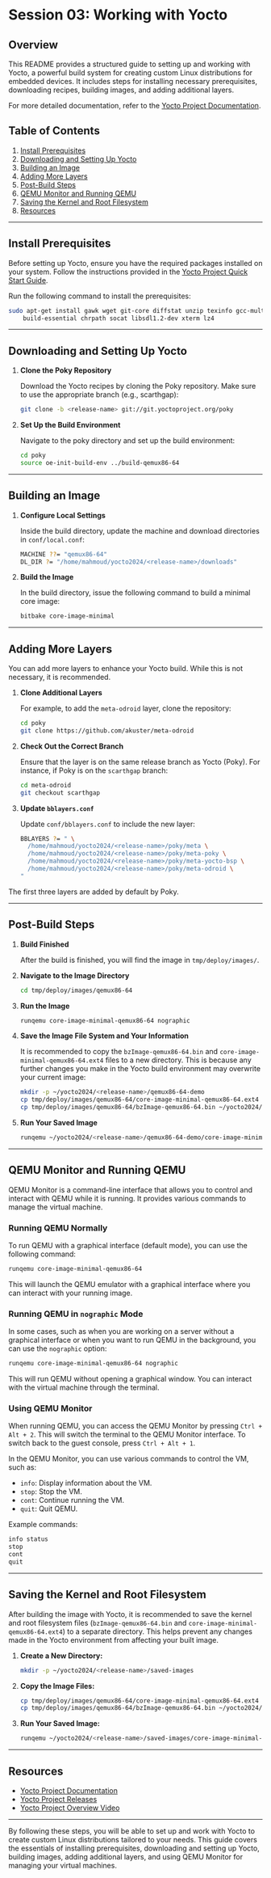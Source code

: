 # Session 03: Working with Yocto

## Overview

This README provides a structured guide to setting up and working with Yocto, a powerful build system for creating custom Linux distributions for embedded devices. It includes steps for installing necessary prerequisites, downloading recipes, building images, and adding additional layers.

For more detailed documentation, refer to the [Yocto Project Documentation](https://docs.yoctoproject.org/index.html).

## Table of Contents

1. [Install Prerequisites](#install-prerequisites)
2. [Downloading and Setting Up Yocto](#downloading-and-setting-up-yocto)
3. [Building an Image](#building-an-image)
4. [Adding More Layers](#adding-more-layers)
5. [Post-Build Steps](#post-build-steps)
6. [QEMU Monitor and Running QEMU](#qemu-monitor-and-running-qemu)
7. [Saving the Kernel and Root Filesystem](#saving-the-kernel-and-root-filesystem)
8. [Resources](#resources)

---

## Install Prerequisites

Before setting up Yocto, ensure you have the required packages installed on your system. Follow the instructions provided in the [Yocto Project Quick Start Guide](https://docs.yoctoproject.org/brief-yoctoprojectqs/index.html).

Run the following command to install the prerequisites:

```sh
sudo apt-get install gawk wget git-core diffstat unzip texinfo gcc-multilib \
    build-essential chrpath socat libsdl1.2-dev xterm lz4
```

---

## Downloading and Setting Up Yocto

1. **Clone the Poky Repository**

   Download the Yocto recipes by cloning the Poky repository. Make sure to use the appropriate branch (e.g., scarthgap):

   ```sh
   git clone -b <release-name> git://git.yoctoproject.org/poky
   ```

2. **Set Up the Build Environment**

   Navigate to the poky directory and set up the build environment:

   ```sh
   cd poky
   source oe-init-build-env ../build-qemux86-64
   ```

---

## Building an Image

1. **Configure Local Settings**

   Inside the build directory, update the machine and download directories in `conf/local.conf`:

   ```sh
   MACHINE ??= "qemux86-64"
   DL_DIR ?= "/home/mahmoud/yocto2024/<release-name>/downloads"
   ```

2. **Build the Image**

   In the build directory, issue the following command to build a minimal core image:

   ```sh
   bitbake core-image-minimal
   ```

---

## Adding More Layers

You can add more layers to enhance your Yocto build. While this is not necessary, it is recommended.

1. **Clone Additional Layers**

   For example, to add the `meta-odroid` layer, clone the repository:

   ```sh
   cd poky
   git clone https://github.com/akuster/meta-odroid
   ```

2. **Check Out the Correct Branch**

   Ensure that the layer is on the same release branch as Yocto (Poky). For instance, if Poky is on the `scarthgap` branch:

   ```sh
   cd meta-odroid
   git checkout scarthgap
   ```

3. **Update `bblayers.conf`**

   Update `conf/bblayers.conf` to include the new layer:

   ```sh
   BBLAYERS ?= " \
     /home/mahmoud/yocto2024/<release-name>/poky/meta \
     /home/mahmoud/yocto2024/<release-name>/poky/meta-poky \
     /home/mahmoud/yocto2024/<release-name>/poky/meta-yocto-bsp \
     /home/mahmoud/yocto2024/<release-name>/poky/meta-odroid \
   "
   ```

The first three layers are added by default by Poky.

---

## Post-Build Steps

1. **Build Finished**

   After the build is finished, you will find the image in `tmp/deploy/images/`.

2. **Navigate to the Image Directory**

   ```sh
   cd tmp/deploy/images/qemux86-64
   ```

3. **Run the Image**

   ```sh
   runqemu core-image-minimal-qemux86-64 nographic
   ```

4. **Save the Image File System and Your Information**

   It is recommended to copy the `bzImage-qemux86-64.bin` and `core-image-minimal-qemux86-64.ext4` files to a new directory. This is because any further changes you make in the Yocto build environment may overwrite your current image:

   ```sh
   mkdir -p ~/yocto2024/<release-name>/qemux86-64-demo
   cp tmp/deploy/images/qemux86-64/core-image-minimal-qemux86-64.ext4 ~/yocto2024/<release-name>/qemux86-64-demo
   cp tmp/deploy/images/qemux86-64/bzImage-qemux86-64.bin ~/yocto2024/<release-name>/qemux86-64-demo 
   ```

5. **Run Your Saved Image**

   ```sh
   runqemu ~/yocto2024/<release-name>/qemux86-64-demo/core-image-minimal-qemux86-64.ext4 ~/yocto2024/<release-name>/qemux86-64-demo/bzImage-qemux86-64.bin nographic
   ```

---

## QEMU Monitor and Running QEMU

QEMU Monitor is a command-line interface that allows you to control and interact with QEMU while it is running. It provides various commands to manage the virtual machine.

### Running QEMU Normally

To run QEMU with a graphical interface (default mode), you can use the following command:

```sh
runqemu core-image-minimal-qemux86-64
```

This will launch the QEMU emulator with a graphical interface where you can interact with your running image.

### Running QEMU in `nographic` Mode

In some cases, such as when you are working on a server without a graphical interface or when you want to run QEMU in the background, you can use the `nographic` option:

```sh
runqemu core-image-minimal-qemux86-64 nographic
```

This will run QEMU without opening a graphical window. You can interact with the virtual machine through the terminal.

### Using QEMU Monitor

When running QEMU, you can access the QEMU Monitor by pressing `Ctrl + Alt + 2`. This will switch the terminal to the QEMU Monitor interface. To switch back to the guest console, press `Ctrl + Alt + 1`.

In the QEMU Monitor, you can use various commands to control the VM, such as:

- `info`: Display information about the VM.
- `stop`: Stop the VM.
- `cont`: Continue running the VM.
- `quit`: Quit QEMU.

Example commands:

```sh
info status
stop
cont
quit
```

---

## Saving the Kernel and Root Filesystem

After building the image with Yocto, it is recommended to save the kernel and root filesystem files (`bzImage-qemux86-64.bin` and `core-image-minimal-qemux86-64.ext4`) to a separate directory. This helps prevent any changes made in the Yocto environment from affecting your built image.

1. **Create a New Directory:**

   ```sh
   mkdir -p ~/yocto2024/<release-name>/saved-images
   ```

2. **Copy the Image Files:**

   ```sh
   cp tmp/deploy/images/qemux86-64/core-image-minimal-qemux86-64.ext4 ~/yocto2024/<release-name>/saved-images
   cp tmp/deploy/images/qemux86-64/bzImage-qemux86-64.bin ~/yocto2024/<release-name>/saved-images
   ```

3. **Run Your Saved Image:**

   ```sh
   runqemu ~/yocto2024/<release-name>/saved-images/core-image-minimal-qemux86-64.ext4 ~/yocto2024/<release-name>/saved-images/bzImage-qemux86-64.bin nographic
   ```

---

## Resources

- [Yocto Project Documentation](https://docs.yoctoproject.org/index.html)
- [Yocto Project Releases](https://wiki.yoctoproject.org/wiki/Releases)
- [Yocto Project Overview Video](https://youtu.be/8M8U1EgnUVw?si=1cH194i2Bgcd8TZJ)

---

By following these steps, you will be able to set up and work with Yocto to create custom Linux distributions tailored to your needs. This guide covers the essentials of installing prerequisites, downloading and setting up Yocto, building images, adding additional layers, and using QEMU Monitor for managing your virtual machines.
